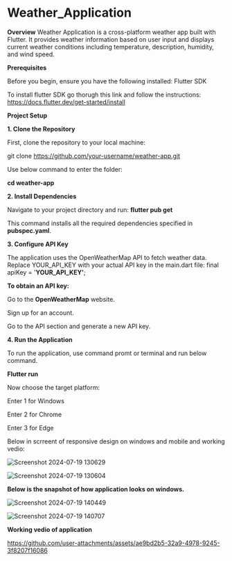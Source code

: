 # Weather_Application

**Overview**
Weather Application is a cross-platform weather app built with Flutter. It provides weather information based on user input and displays current weather conditions including temperature, description, humidity, and wind speed.

**Prerequisites**

Before you begin, ensure you have the following installed: Flutter SDK

To install flutter SDK go thorugh this link and follow the instructions: https://docs.flutter.dev/get-started/install

**Project Setup**

**1. Clone the Repository**

First, clone the repository to your local machine:

git clone https://github.com/your-username/weather-app.git

Use below command to enter the folder:

**cd weather-app**

**2. Install Dependencies**

Navigate to your project directory and run: **flutter pub get**

This command installs all the required dependencies specified in **pubspec.yaml**.

**3. Configure API Key**

The application uses the OpenWeatherMap API to fetch weather data. Replace YOUR_API_KEY with your actual API key in the main.dart file: final apiKey = '**YOUR_API_KEY'**;

**To obtain an API key:**

Go to the **OpenWeatherMap** website.

Sign up for an account.

Go to the API section and generate a new API key.

**4. Run the Application**

To run the application, use command promt or terminal and run below command.

**Flutter run**

Now choose the target platform:

Enter 1 for Windows

Enter 2 for Chrome

Enter 3 for Edge

Below in scrreent of responsive design on windows and mobile and working vedio:

![Screenshot 2024-07-19 130629](https://github.com/user-attachments/assets/d277cf40-0276-48e4-a56c-b8b0d5023d82)        

![Screenshot 2024-07-19 130604](https://github.com/user-attachments/assets/ab295a7c-d62b-4df6-aa5b-39263b90031d)

**Below is the snapshot of how application looks on windows.**

![Screenshot 2024-07-19 140449](https://github.com/user-attachments/assets/aa4590cd-0a99-4f2f-a51d-2ad03ee24332)

![Screenshot 2024-07-19 140707](https://github.com/user-attachments/assets/a50cee84-3054-4fd9-9063-2589014c6fa1)

**Working vedio of application**

https://github.com/user-attachments/assets/ae9bd2b5-32a9-4978-9245-3f8207f16086



